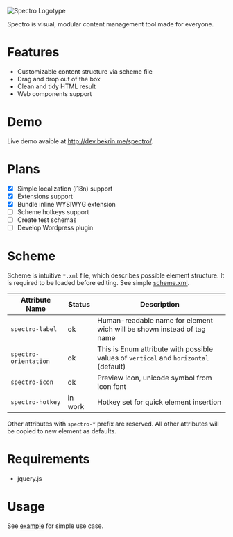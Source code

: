 ![Spectro Logotype](http://i.imgur.com/5LI69Up.jpg)

Spectro is visual, modular content management tool made for everyone.

# Features
- Customizable content structure via scheme file
- Drag and drop out of the box
- Clean and tidy HTML result
- Web components support

# Demo
Live demo avaible at http://dev.bekrin.me/spectro/.

# Plans
- [x] Simple localization (i18n) support
- [x] Extensions support
- [x] Bundle inline WYSIWYG extension
- [ ] Scheme hotkeys support
- [ ] Create test schemas
- [ ] Develop Wordpress plugin

# Scheme
Scheme is intuitive `*.xml` file, which describes possible element structure. It is required to be loaded before editing. See simple [scheme.xml](./build/scheme.xml).

| Attribute Name        | Status     | Description |
|-----------------------|------------|-------------|
| `spectro-label`       | ok         | Human-readable name for element wich will be shown instead of tag name               |
| `spectro-orientation` | ok         | This is Enum attribute with possible values of `vertical` and `horizontal` (default) |
| `spectro-icon`        | ok         | Preview icon, unicode symbol from icon font                                          |
| `spectro-hotkey`      | in work    | Hotkey set for quick element insertion                                               |

Other attributes with `spectro-*` prefix are reserved. All other attributes will be copied to new element as defaults.

# Requirements
- jquery.js

# Usage
See [example](./build/) for simple use case.
